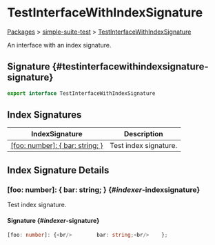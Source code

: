 # TestInterfaceWithIndexSignature

[Packages](./) &gt; [simple-suite-test](./simple-suite-test) &gt; [TestInterfaceWithIndexSignature](./simple-suite-test/testinterfacewithindexsignature-interface)

An interface with an index signature.

## Signature {#testinterfacewithindexsignature-signature}

```typescript
export interface TestInterfaceWithIndexSignature
```

## Index Signatures


|  IndexSignature | Description |
|  --- | --- |
|  [\[foo: number\]: { bar: string; }](./simple-suite-test/testinterfacewithindexsignature-interface#_indexer_-indexsignature) | Test index signature. |

## Index Signature Details

### \[foo: number\]: { bar: string; } {#_indexer_-indexsignature}

Test index signature.

#### Signature {#_indexer_-signature}

```typescript
[foo: number]: {<br/>        bar: string;<br/>    };
```

